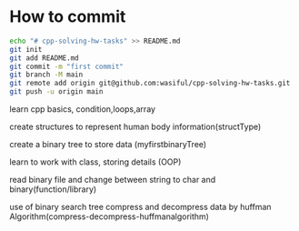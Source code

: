 # How to commit

```bash
echo "# cpp-solving-hw-tasks" >> README.md
git init
git add README.md
git commit -m "first commit"
git branch -M main
git remote add origin git@github.com:wasiful/cpp-solving-hw-tasks.git
git push -u origin main

```
learn cpp basics, condition,loops,array

create structures to represent human body information(structType)

create a binary tree to store data (myfirstbinaryTree)

learn to work with class, storing details (OOP)

read binary file and change between string to char and binary(function/library)

use of binary search tree compress and decompress data by huffman Algorithm(compress-decompress-huffmanalgorithm)
